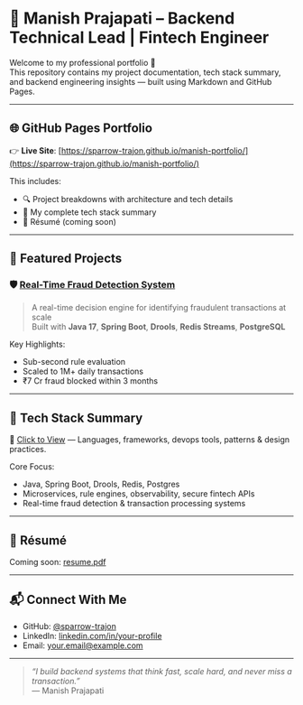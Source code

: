 # 💼 Manish Prajapati – Backend Technical Lead | Fintech Engineer

Welcome to my professional portfolio 👋  
This repository contains my project documentation, tech stack summary, and backend engineering insights — built using Markdown and GitHub Pages.

---

## 🌐 GitHub Pages Portfolio

👉 **Live Site**: [https://sparrow-trajon.github.io/manish-portfolio/](https://sparrow-trajon.github.io/manish-portfolio/)

This includes:

- 🔍 Project breakdowns with architecture and tech details
- 🧰 My complete tech stack summary
- 📄 Résumé (coming soon)

---

## 🚀 Featured Projects

### 🛡️ [Real-Time Fraud Detection System](./projects/fraud-detection.md)

> A real-time decision engine for identifying fraudulent transactions at scale  
> Built with **Java 17**, **Spring Boot**, **Drools**, **Redis Streams**, **PostgreSQL**

Key Highlights:

- Sub-second rule evaluation
- Scaled to 1M+ daily transactions
- ₹7 Cr fraud blocked within 3 months

---

## 🧠 Tech Stack Summary

🧰 [Click to View](./tech-summary.md) — Languages, frameworks, devops tools, patterns & design practices.

Core Focus:

- Java, Spring Boot, Drools, Redis, Postgres
- Microservices, rule engines, observability, secure fintech APIs
- Real-time fraud detection & transaction processing systems

---

## 📄 Résumé

Coming soon: [resume.pdf](./resume.pdf)

---

## 📬 Connect With Me

- GitHub: [@sparrow-trajon](https://github.com/sparrow-trajon)
- LinkedIn: [linkedin.com/in/your-profile](#)
- Email: [your.email@example.com](mailto:your.email@example.com)

---

> _“I build backend systems that think fast, scale hard, and never miss a transaction.”_  
> — Manish Prajapati
